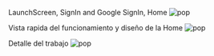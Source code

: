 LaunchScreen, SignIn and Google SignIn, Home
![pop](https://github.com/YormanColina/Jobly/blob/main/resources/login.gif?raw=true)

Vista rapida del funcionamiento y diseño de la Home
![pop](https://github.com/YormanColina/Jobly/blob/main/resources/Home.gif?raw=true)


Detalle del trabajo
![pop](https://github.com/YormanColina/Jobly/blob/main/resources/Detail.gif?raw=true)

